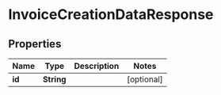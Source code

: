 
# InvoiceCreationDataResponse

## Properties
Name | Type | Description | Notes
------------ | ------------- | ------------- | -------------
**id** | **String** |  |  [optional]



